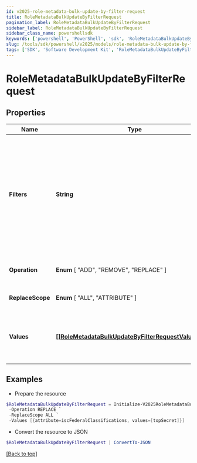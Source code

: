 ```yaml
---
id: v2025-role-metadata-bulk-update-by-filter-request
title: RoleMetadataBulkUpdateByFilterRequest
pagination_label: RoleMetadataBulkUpdateByFilterRequest
sidebar_label: RoleMetadataBulkUpdateByFilterRequest
sidebar_class_name: powershellsdk
keywords: ['powershell', 'PowerShell', 'sdk', 'RoleMetadataBulkUpdateByFilterRequest', 'V2025RoleMetadataBulkUpdateByFilterRequest'] 
slug: /tools/sdk/powershell/v2025/models/role-metadata-bulk-update-by-filter-request
tags: ['SDK', 'Software Development Kit', 'RoleMetadataBulkUpdateByFilterRequest', 'V2025RoleMetadataBulkUpdateByFilterRequest']
---
```



# RoleMetadataBulkUpdateByFilterRequest

## Properties

Name | Type | Description | Notes
------------ | ------------- | ------------- | -------------
**Filters** | **String** | Filtering is supported for the following fields and operators:  **id** : *eq, in*  **name** : *eq, sw*  **created** : *gt, lt, ge, le*  **modified** : *gt, lt, ge, le*  **owner.id** : *eq, in*  **requestable** : *eq* | [required]
**Operation** |  **Enum** [  "ADD",    "REMOVE",    "REPLACE" ] | The operation to be performed | [required]
**ReplaceScope** |  **Enum** [  "ALL",    "ATTRIBUTE" ] | The choice of update scope. | [optional] 
**Values** | [**[]RoleMetadataBulkUpdateByFilterRequestValuesInner**](role-metadata-bulk-update-by-filter-request-values-inner) | The metadata to be updated, including attribute key and value. | [required]

## Examples

- Prepare the resource
```powershell
$RoleMetadataBulkUpdateByFilterRequest = Initialize-V2025RoleMetadataBulkUpdateByFilterRequest  -Filters  requestable eq false `
 -Operation REPLACE `
 -ReplaceScope ALL `
 -Values [{attribute=iscFederalClassifications, values=[topSecret]}]
```

- Convert the resource to JSON
```powershell
$RoleMetadataBulkUpdateByFilterRequest | ConvertTo-JSON
```


[[Back to top]](#) 

